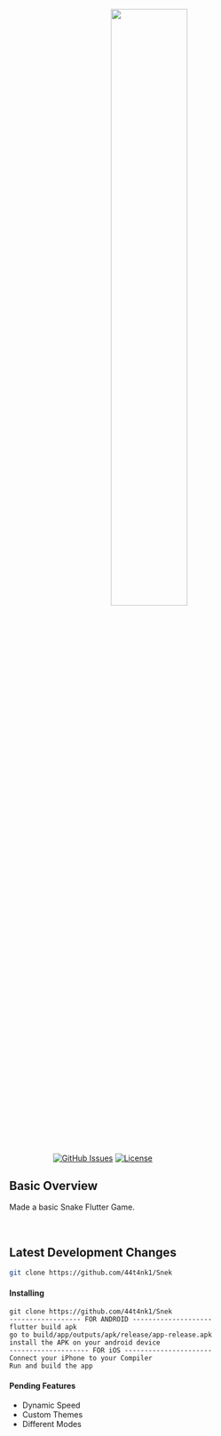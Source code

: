<p align="center"><img width=52.5% src="https://venturebeat.com/wp-content/uploads/2019/02/google-flutter-logo-white.png?resize=1200%2C600&strip=all"></p>

&nbsp;&nbsp;&nbsp;&nbsp;&nbsp;&nbsp;&nbsp;&nbsp;&nbsp;&nbsp;&nbsp;&nbsp;&nbsp;&nbsp;&nbsp;&nbsp;&nbsp;&nbsp;&nbsp;
[![GitHub Issues](https://img.shields.io/github/issues/44t4nk1/Snek.svg)](https://github.com/44t4nk1/Snek/issues)
[![License](https://img.shields.io/badge/license-MIT-blue.svg)](https://opensource.org/licenses/MIT)

## Basic Overview

Made a basic Snake Flutter Game.


<br>


## Latest Development Changes
```bash
git clone https://github.com/44t4nk1/Snek
```


#### Installing

```text
git clone https://github.com/44t4nk1/Snek
------------------ FOR ANDROID --------------------
flutter build apk
go to build/app/outputs/apk/release/app-release.apk
install the APK on your android device
-------------------- FOR iOS ----------------------
Connect your iPhone to your Compiler
Run and build the app
```

#### Pending Features
- Dynamic Speed
- Custom Themes
- Different Modes

